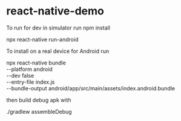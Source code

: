 # react-native-demo


To run for dev in simulator run 
npm install

npx react-native run-android

To install on a real device for Android run 

npx react-native bundle \
--platform android \
--dev false \
--entry-file index.js \
--bundle-output android/app/src/main/assets/index.android.bundle

then build debug apk with 

./gradlew assembleDebug

